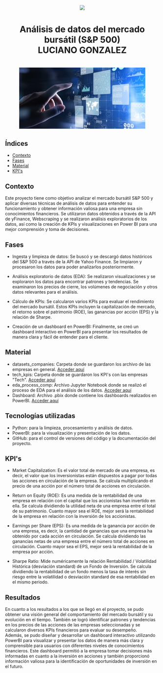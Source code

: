 <h1 align='center'>
  <img src ="https://d31uz8lwfmyn8g.cloudfront.net/Assets/logo-henry-white-lg.png">
</h1>
  
  <h1 align='center'>
 <b>Análisis de datos del mercado bursátil (S&P 500)</b><br>
    LUCIANO GONZALEZ
</h1>

<h1 align='center'>
<img src='https://github.com/LuchoGonz22/PI02-DA/blob/main/assets/logo_da.jpg' height = 200>
</h1>

## Índices
- [Contexto](#contexto)
- [Fases](#fases)
- [Material](#material)
- [KPI's](#kpis)
  
## Contexto
Este proyecto tiene como objetivo analizar el mercado bursátil S&P 500 y aplicar diversas técnicas de análisis de datos para entender su funcionamiento y obtener información valiosa para una empresa sin conocimientos financieros. Se utilizaron datos obtenidos a través de la API de yFinance, Webscraping y se realizaron análisis exploratorios de los datos, así como la creación de KPIs y visualizaciones en Power BI para una mejor comprensión y toma de decisiones.
  
## Fases
  * Ingesta y limpieza de datos: Se buscó y se descargó datos históricos del S&P 500 a través de la API de Yahoo Finance. Se limpiaron y procesaron los datos para          poder analizarlos posteriormente.<br>

  * Análisis exploratorio de datos (EDA): Se realizaron visualizaciones y se exploraron los datos para encontrar patrones y tendencias. Se examinaron los precios de        cierre, los volúmenes de negociación y otros datos relevantes para el análisis.<br>

  * Cálculo de KPIs: Se calcularon varios KPIs para evaluar el rendimiento del mercado bursátil. Estos KPIs incluyen la capitalización de mercado, el retorno sobre el      patrimonio (ROE), las ganancias por acción (EPS) y la relación de Sharpe.<br>

  * Creación de un dashboard en PowerBI: Finalmente, se creó un dashboard interactivo en PowerBI para presentar los resultados de manera clara y fácil de entender          para el cliente.<br>
  
## Material
* datasets_companies: Carpeta donde se guardaron los archivo de las empresas en general. [Acceder aquí](https://github.com/LuchoGonz22/PI02-DA/tree/main/datasets_companies)<br>
* tech_kpis: Carpeta donde se guardaron los KPI's con las empresas "Tech". [Acceder aquí](https://github.com/LuchoGonz22/PI02-DA/tree/main/tech_kpis)<br>
* eda_process_comp: Archivo Jupyter Notebook donde se realizó el proceso de EDA para el análisis de los datos. [Acceder aquí](https://github.com/LuchoGonz22/PI02-DA/blob/main/eda_process_comp.ipynb)<br>
* Dashboard: Archivo .pbix donde contiene los dashboards realizados en PowerBI. [Acceder aquí](https://github.com/LuchoGonz22/PI02-DA/blob/main/PI02.pbix) <br>
  
## Tecnologías utilizadas
* Python: para la limpieza, procesamiento y análisis de datos.<br>
* PowerBI: para la visualización y presentación de los datos.<br>
* GitHub: para el control de versiones del código y la documentación del proyecto.<br>

## KPI's
- Market Capitalization: Es el valor total de mercado de una empresa, es decir, el valor que los inversionistas están dispuestos a pagar por todas las acciones en circulación de la empresa. Se calcula multiplicando el precio de una acción por el número total de acciones en circulación. <br>

- Return on Equity (ROE): Es una medida de la rentabilidad de una empresa en relación con el capital que los accionistas han invertido en ella. Se calcula dividiendo la utilidad neta de una empresa entre el total de su patrimonio. Cuanto mayor sea el ROE, mejor será la rentabilidad de la empresa en relación con la inversión de los accionistas. <br>

- Earnings per Share (EPS): Es una medida de la ganancia por acción de una empresa, es decir, la cantidad de ganancias que una empresa ha obtenido por cada acción en circulación. Se calcula dividiendo las ganancias netas de una empresa entre el número total de acciones en circulación. Cuanto mayor sea el EPS, mejor será la rentabilidad de la empresa por acción.
  
 - Sharpe Ratio: Mide numéricamente la relación Rentabilidad / Volatilidad Histórica (desviación standard) de un Fondo de Inversión. Se calcula dividiendo la rentabilidad de un fondo menos la tasa de interés sin riesgo entre la volatilidad o desviación standard de esa rentabilidad en el mismo periodo.

## Resultados
En cuanto a los resultados a los que se llegó en el proyecto, se pudo obtener una visión general del comportamiento del mercado bursátil y su evolución en el tiempo. También se logró identificar patrones y tendencias en los precios de las acciones de las empresas seleccionadas y se calcularon diversos KPIs financieros para evaluar su desempeño.<br>
Además, se pudo diseñar y desarrollar un dashboard interactivo utilizando PowerBI para visualizar y presentar los datos de manera más clara y comprensible para usuarios con diferentes niveles de conocimientos financieros. Este dashboard permitió a la empresa tomar decisiones más informadas en cuanto a la inversión en acciones y también proporcionó información valiosa para la identificación de oportunidades de inversión en el futuro.
